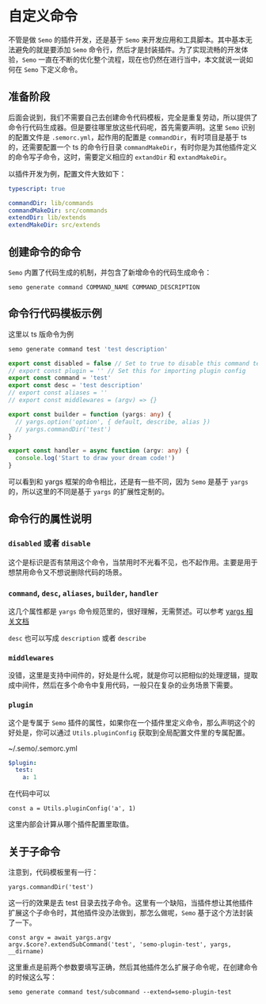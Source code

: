 # 自定义命令

不管是做 `Semo` 的插件开发，还是基于 `Semo` 来开发应用和工具脚本。其中基本无法避免的就是要添加 `Semo` 命令行，然后才是封装插件。为了实现流畅的开发体验，`Semo` 一直在不断的优化整个流程，现在也仍然在进行当中，本文就说一说如何在 `Semo` 下定义命令。

## 准备阶段

后面会说到，我们不需要自己去创建命令代码模板，完全是重复劳动，所以提供了命令行代码生成器。但是要往哪里放这些代码呢，首先需要声明。这里 `Semo` 识别的配置文件是 `.semorc.yml`，起作用的配置是 `commandDir`，有时项目是基于 ts 的，还需要配置一个 ts 的命令行目录 `commandMakeDir`，有时你是为其他插件定义的命令写子命令，这时，需要定义相应的 `extandDir` 和 `extandMakeDir`。

以插件开发为例，配置文件大致如下：

```yml
typescript: true

commandDir: lib/commands
commandMakeDir: src/commands
extendDir: lib/extends
extendMakeDir: src/extends
```

## 创建命令的命令

`Semo` 内置了代码生成的机制，并包含了新增命令的代码生成命令：

```
semo generate command COMMAND_NAME COMMAND_DESCRIPTION
```

## 命令行代码模板示例

这里以 ts 版命令为例

```bash
semo generate command test 'test description'
```

```typescript
export const disabled = false // Set to true to disable this command temporarily
// export const plugin = '' // Set this for importing plugin config
export const command = 'test'
export const desc = 'test description'
// export const aliases = ''
// export const middlewares = (argv) => {}

export const builder = function (yargs: any) {
  // yargs.option('option', { default, describe, alias })
  // yargs.commandDir('test')
}

export const handler = async function (argv: any) {
  console.log('Start to draw your dream code!')
}
```

可以看到和 yargs 框架的命令相比，还是有一些不同，因为 `Semo` 是基于 `yargs` 的，所以这里的不同是基于 `yargs` 的扩展性定制的。

## 命令行的属性说明

### `disabled` 或者 `disable`

这个是标识是否有禁用这个命令，当禁用时不光看不见，也不起作用。主要是用于想禁用命令又不想说删除代码的场景。

### `command`, `desc`, `aliases`, `builder`, `handler`

这几个属性都是 `yargs` 命令规范里的，很好理解，无需赘述。可以参考 [yargs 相关文档](https://github.com/yargs/yargs/blob/master/docs/advanced.md#providing-a-command-module)

`desc` 也可以写成 `description` 或者 `describe`

### `middlewares`

没错，这里是支持中间件的，好处是什么呢，就是你可以把相似的处理逻辑，提取成中间件，然后在多个命令中复用代码，一般只在复杂的业务场景下需要。

### `plugin`

这个是专属于 `Semo` 插件的属性，如果你在一个插件里定义命令，那么声明这个的好处是，你可以通过 `Utils.pluginConfig` 获取到全局配置文件里的专属配置。

~/.semo/.semorc.yml

```yml
$plugin:
  test:
    a: 1
```

在代码中可以

```
const a = Utils.pluginConfig('a', 1)
```

这里内部会计算从哪个插件配置里取值。

## 关于子命令

注意到，代码模板里有一行：

```
yargs.commandDir('test')
```

这一行的效果是去 test 目录去找子命令。这里有一个缺陷，当插件想让其他插件扩展这个子命令时，其他插件没办法做到，那怎么做呢，`Semo` 基于这个方法封装了一下。

```
const argv = await yargs.argv
argv.$core?.extendSubCommand('test', 'semo-plugin-test', yargs, __dirname)
```

这里重点是前两个参数要填写正确，然后其他插件怎么扩展子命令呢，在创建命令的时候这么写：

```
semo generate command test/subcommand --extend=semo-plugin-test
```

